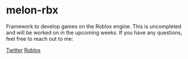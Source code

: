 # melon-rbx
Framework to develop games on the Roblox engine.
This is uncompleted and will be worked on in the upcoming weeks. If you have any questions, feel free to reach out to me:

[Twitter](https://twitter.com/Plutonem)
[Roblox](https://www.roblox.com/users/4269345/profile)
